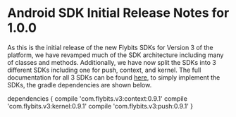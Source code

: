 # Android SDK Initial Release Notes for 1.0.0

As this is the initial release of the new Flybits SDKs for Version 3 of the platform, we have revamped much of the SDK architecture including many of classes and methods. Additionally, we have now split the SDKs into 3 different SDKs including one for push, context, and kernel. The full documentation for all 3 SDKs can be found [here](https://devportal.flybits.com/documentation), to simply implement the SDKs, the gradle dependencies are shown below.

dependencies {
	compile 'com.flybits.v3:context:0.9.1'
	compile 'com.flybits.v3:kernel:0.9.1'
	compile 'com.flybits.v3:push:0.9.1'
}
